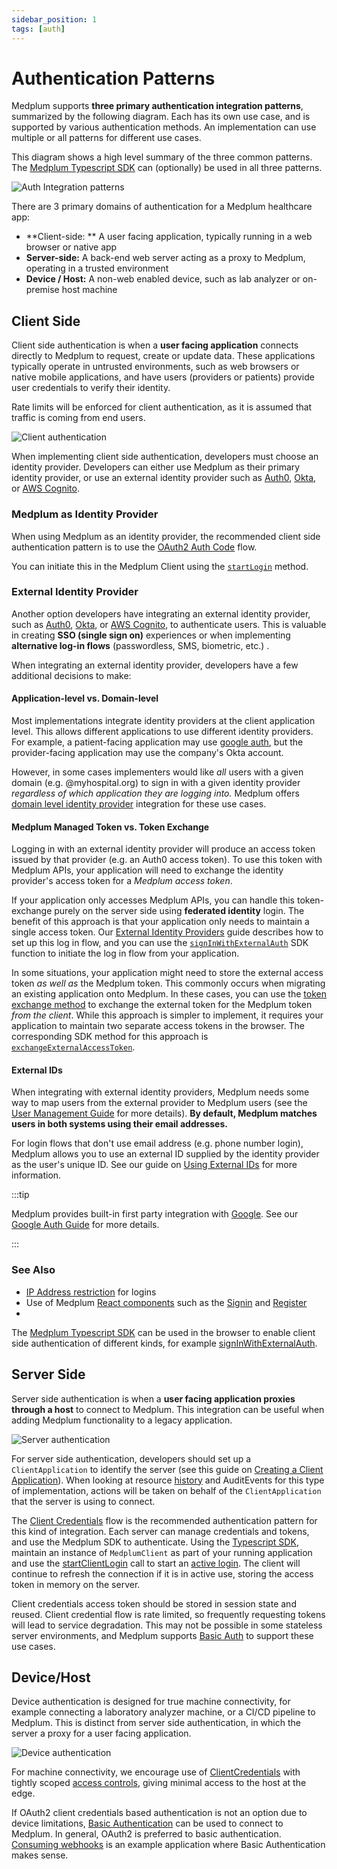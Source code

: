 ```yaml
---
sidebar_position: 1
tags: [auth]
---
```


# Authentication Patterns

Medplum supports **three primary authentication integration patterns**, summarized by the following diagram. Each has its own use case, and is supported by various authentication methods. An implementation can use multiple or all patterns for different use cases.

This diagram shows a high level summary of the three common patterns. The [Medplum Typescript SDK](/docs/sdk/core.medplumclient) can (optionally) be used in all three patterns.

![Auth Integration patterns](auth-integration.png)

There are 3 primary domains of authentication for a Medplum healthcare app:

- **Client-side: ** A user facing application, typically running in a web browser or native app
- **Server-side:** A back-end web server acting as a proxy to Medplum, operating in a trusted environment
- **Device / Host:** A non-web enabled device, such as lab analyzer or on-premise host machine

## Client Side

Client side authentication is when a **user facing application** connects directly to Medplum to request, create or update data. These applications typically operate in untrusted environments, such as web browsers or native mobile applications, and have users (providers or patients) provide user credentials to verify their identity.

Rate limits will be enforced for client authentication, as it is assumed that traffic is coming from end users.

![Client authentication](client-auth.png)

When implementing client side authentication, developers must choose an identity provider. Developers can either use Medplum as their primary identity provider, or use an external identity provider such as [Auth0](https://auth0.com/), [Okta](https://www.okta.com/), or [AWS Cognito](https://aws.amazon.com/cognito/).

### Medplum as Identity Provider

When using Medplum as an identity provider, the recommended client side authentication pattern is to use the [OAuth2 Auth Code](/docs/auth/methods/oauth-auth-code) flow.

You can initiate this in the Medplum Client using the [`startLogin`](/docs/sdk/core.medplumclient.startlogin) method.

### External Identity Provider

Another option developers have integrating an external identity provider, such as [Auth0](https://auth0.com/), [Okta](https://www.okta.com/), or [AWS Cognito](https://aws.amazon.com/cognito/), to authenticate users. This is valuable in creating **SSO (single sign on)** experiences or when implementing **alternative log-in flows** (passwordless, SMS, biometric, etc.) .

When integrating an external identity provider, developers have a few additional decisions to make:

#### Application-level vs. Domain-level

Most implementations integrate identity providers at the client application level. This allows different applications to use different identity providers. For example, a patient-facing application may use [google auth](/docs/auth/methods/google-auth), but the provider-facing application may use the company's Okta account.

However, in some cases implementers would like _all_ users with a given domain (e.g. @myhospital.org) to sign in with a given identity provider _regardless of which application they are logging into._ Medplum offers [domain level identity provider](/docs/auth/methods/domain-level-identity-providers) integration for these use cases.

#### Medplum Managed Token vs. Token Exchange

Logging in with an external identity provider will produce an access token issued by that provider (e.g. an Auth0 access token). To use this token with Medplum APIs, your application will need to exchange the identity provider's access token for a _Medplum access token_.

If your application only accesses Medplum APIs, you can handle this token-exchange purely on the server side using **federated identity** login. The benefit of this approach is that your application only needs to maintain a single access token. Our [External Identity Providers](/docs/auth/methods/external-identity-providers) guide describes how to set up this log in flow, and you can use the [`signInWithExternalAuth`](/docs/sdk/core.medplumclient.signinwithexternalauth) SDK function to initiate the log in flow from your application.

In some situations, your application might need to store the external access token _as well as_ the Medplum token. This commonly occurs when migrating an existing application onto Medplum. In these cases, you can use the [token exchange method](/docs/auth/methods/token-exchange) to exchange the external token for the Medplum token _from the client_. While this approach is simpler to implement, it requires your application to maintain two separate access tokens in the browser. The corresponding SDK method for this approach is [`exchangeExternalAccessToken`](/docs/sdk/core.medplumclient.exchangeexternalaccesstoken).

#### External IDs

When integrating with external identity providers, Medplum needs some way to map users from the external provider to Medplum users (see the [User Management Guide](/docs/auth/user-management-guide#user-administration-via-medplum-app) for more details). **By default, Medplum matches users in both systems using their email addresses.**

For login flows that don't use email address (e.g. phone number login), Medplum allows you to use an external ID supplied by the identity provider as the user's unique ID. See our guide on [Using External IDs](/docs/auth/methods/external-ids) for more information.

:::tip

Medplum provides built-in first party integration with [Google](./google-auth.md). See our [Google Auth Guide](./google-auth.md) for more details.

:::

### See Also

- [IP Address restriction](/docs/access/ip-access-rules) for logins
- Use of Medplum [React components](/docs/ui-components) such as the [Signin](https://storybook.medplum.com/?path=/story/medplum-signinform--basic) and [Register](https://storybook.medplum.com/?path=/story/medplum-registerform--basic)
-

The [Medplum Typescript SDK](/docs/sdk/core.medplumclient) can be used in the browser to enable client side authentication of different kinds, for example [signInWithExternalAuth](/docs/sdk/core.medplumclient.signinwithexternalauth).

## Server Side

Server side authentication is when a **user facing application proxies through a host** to connect to Medplum. This integration can be useful when adding Medplum functionality to a legacy application.

![Server authentication](server-auth.png)

For server side authentication, developers should set up a `ClientApplication` to identify the server (see this guide on [Creating a Client Application](/docs/auth/methods/oauth-auth-code#create-a-client-application)). When looking at resource [history](/docs/sdk/core.medplumclient.readhistory) and AuditEvents for this type of implementation, actions will be taken on behalf of the `ClientApplication` that the server is using to connect.

The [Client Credentials](/docs/auth/methods/client-credentials) flow is the recommended authentication pattern for this kind of integration. Each server can manage credentials and tokens, and use the Medplum SDK to authenticate. Using the [Typescript SDK](/docs/sdk/core.medplumclient), maintain an instance of `MedplumClient` as part of your running application and use the [startClientLogin](/docs/sdk/core.medplumclient.startclientlogin) call to start an [active login](/docs/sdk/core.medplumclient.getactivelogin). The client will continue to refresh the connection if it is in active use, storing the access token in memory on the server.

Client credentials access token should be stored in session state and reused. Client credential flow is rate limited, so frequently requesting tokens will lead to service degradation. This may not be possible in some stateless server environments, and Medplum supports [Basic Auth](https://www.medplum.com/docs/sdk/core.medplumclient.setbasicauth) to support these use cases.

## Device/Host

Device authentication is designed for true machine connectivity, for example connecting a laboratory analyzer machine, or a CI/CD pipeline to Medplum. This is distinct from server side authentication, in which the server a proxy for a user facing application.

![Device authentication](device-auth.png)

For machine connectivity, we encourage use of [ClientCredentials](/docs/auth/methods/client-credentials) with tightly scoped [access controls](/docs/access/access-policies), giving minimal access to the host at the edge.

If OAuth2 client credentials based authentication is not an option due to device limitations, [Basic Authentication](https://www.medplum.com/docs/sdk/core.medplumclient.setbasicauth) can be used to connect to Medplum. In general, OAuth2 is preferred to basic authentication. [Consuming webhooks](/docs/bots/consuming-webhooks) is an example application where Basic Authentication makes sense.
